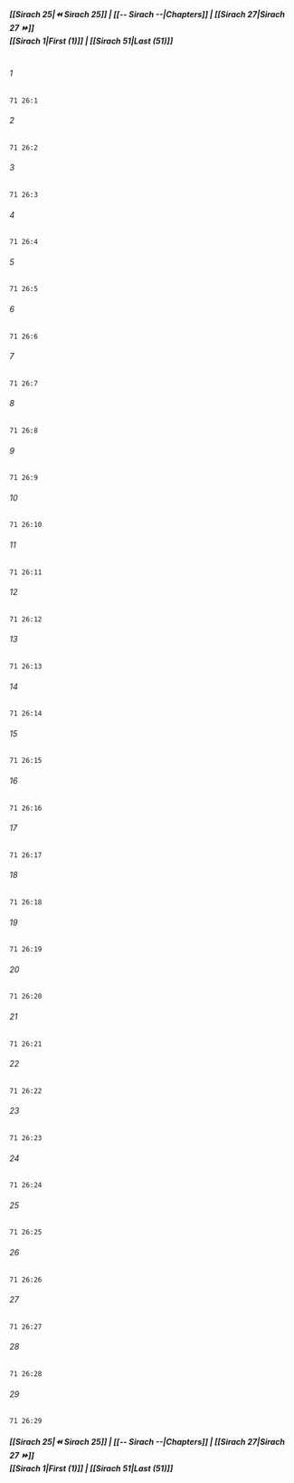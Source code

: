 
##### **[[Sirach 25|⏪ Sirach 25]] | [[-- Sirach --|Chapters]] | [[Sirach 27|Sirach 27 ⏩]]**<br>**[[Sirach 1|First (1)]] | [[Sirach 51|Last (51)]]**<br><br>

###### 1
``` verse
71 26:1
```
###### 2
``` verse
71 26:2
```
###### 3
``` verse
71 26:3
```
###### 4
``` verse
71 26:4
```
###### 5
``` verse
71 26:5
```
###### 6
``` verse
71 26:6
```
###### 7
``` verse
71 26:7
```
###### 8
``` verse
71 26:8
```
###### 9
``` verse
71 26:9
```
###### 10
``` verse
71 26:10
```
###### 11
``` verse
71 26:11
```
###### 12
``` verse
71 26:12
```
###### 13
``` verse
71 26:13
```
###### 14
``` verse
71 26:14
```
###### 15
``` verse
71 26:15
```
###### 16
``` verse
71 26:16
```
###### 17
``` verse
71 26:17
```
###### 18
``` verse
71 26:18
```
###### 19
``` verse
71 26:19
```
###### 20
``` verse
71 26:20
```
###### 21
``` verse
71 26:21
```
###### 22
``` verse
71 26:22
```
###### 23
``` verse
71 26:23
```
###### 24
``` verse
71 26:24
```
###### 25
``` verse
71 26:25
```
###### 26
``` verse
71 26:26
```
###### 27
``` verse
71 26:27
```
###### 28
``` verse
71 26:28
```
###### 29
``` verse
71 26:29
```

##### **[[Sirach 25|⏪ Sirach 25]] | [[-- Sirach --|Chapters]] | [[Sirach 27|Sirach 27 ⏩]]**<br>**[[Sirach 1|First (1)]] | [[Sirach 51|Last (51)]]**
